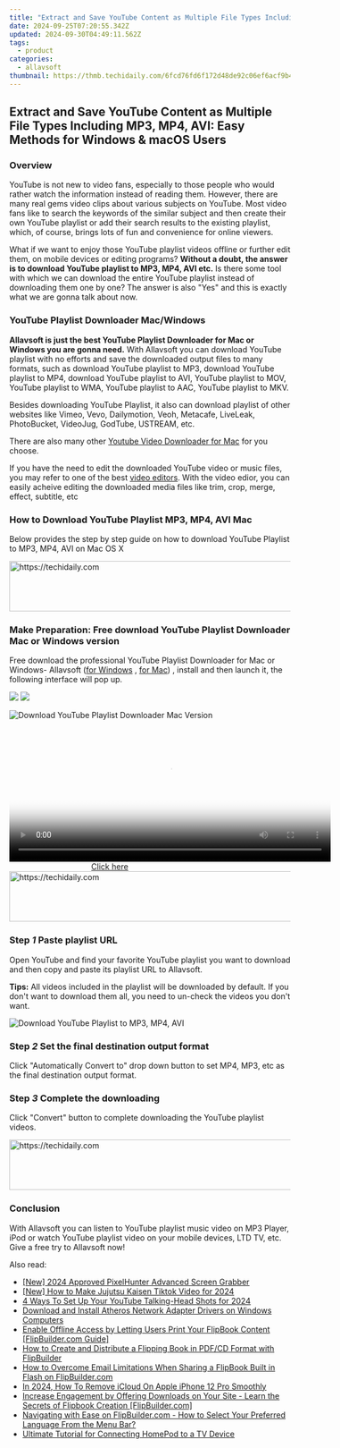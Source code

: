 ```yaml
---
title: "Extract and Save YouTube Content as Multiple File Types Including MP3, MP4, AVI: Easy Methods for Windows & macOS Users"
date: 2024-09-25T07:20:55.342Z
updated: 2024-09-30T04:49:11.562Z
tags:
  - product
categories:
  - allavsoft
thumbnail: https://thmb.techidaily.com/6fcd76fd6f172d48de92c06ef6acf9b4878b2af9216aa863bdd663f250b5d16d.jpg
---
```


## Extract and Save YouTube Content as Multiple File Types Including MP3, MP4, AVI: Easy Methods for Windows & macOS Users

### Overview

YouTube is not new to video fans, especially to those people who would rather watch the information instead of reading them. However, there are many real gems video clips about various subjects on YouTube. Most video fans like to search the keywords of the similar subject and then create their own YouTube playlist or add their search results to the existing playlist, which, of course, brings lots of fun and convenience for online viewers.

What if we want to enjoy those YouTube playlist videos offline or further edit them, on mobile devices or editing programs? **Without a doubt, the answer is to download YouTube playlist to MP3, MP4, AVI etc.** Is there some tool with which we can download the entire YouTube playlist instead of downloading them one by one? The answer is also "Yes" and this is exactly what we are gonna talk about now.

### YouTube Playlist Downloader Mac/Windows

**Allavsoft is just the best YouTube Playlist Downloader for Mac or Windows you are gonna need.** With Allavsoft you can download YouTube playlist with no efforts and save the downloaded output files to many formats, such as download YouTube playlist to MP3, download YouTube playlist to MP4, download YouTube playlist to AVI, YouTube playlist to MOV, YouTube playlist to WMA, YouTube playlist to AAC, YouTube playlist to MKV.

Besides downloading YouTube Playlist, it also can download playlist of other websites like Vimeo, Vevo, Dailymotion, Veoh, Metacafe, LiveLeak, PhotoBucket, VideoJug, GodTube, USTREAM, etc.

There are also many other [Youtube Video Downloader for Mac](https://bestmacadvisor.com/best-free-youtube-downloader-for-mac "Youtube Video Downloader for Mac") for you choose.

If you have the need to edit the downloaded YouTube video or music files, you may refer to one of the best [video editors](https://fixthephoto.com/best-video-editing-software-for-windows.html "Video Editor"). With the video edior, you can easily acheive editing the downloaded media files like trim, crop, merge, effect, subtitle, etc

### How to Download YouTube Playlist MP3, MP4, AVI Mac

Below provides the step by step guide on how to download YouTube Playlist to MP3, MP4, AVI on Mac OS X

<!-- affiliate ads begin -->
<a href="https://appsumo.8odi.net/c/5597632/2082542/7443" target="_top" id="2082542">
  <img src="//a.impactradius-go.com/display-ad/7443-2082542" border="0" alt="https://techidaily.com" width="728" height="90"/>
</a>
<img height="0" width="0" src="https://appsumo.8odi.net/i/5597632/2082542/7443" style="position:absolute;visibility:hidden;" border="0" />
<!-- affiliate ads end -->

### Make Preparation: Free download YouTube Playlist Downloader Mac or Windows version

Free download the professional YouTube Playlist Downloader for Mac or Windows- Allavsoft ([for Windows](https://tools.techidaily.com/allavsoft/products/) , [for Mac](https://tools.techidaily.com/allavsoft/products/)) , install and then launch it, the following interface will pop up.

[![](https://www.allavsoft.com/how-to/../images/how-to/free-download-win.jpg)](https://tools.techidaily.com/allavsoft/products/) [![](https://www.allavsoft.com/how-to/../images/how-to/free-download-mac.jpg)](https://tools.techidaily.com/allavsoft/products/)

![Download YouTube Playlist Downloader Mac Version](https://www.allavsoft.com/how-to/../images/allavsoft-mac/screen-shot-600.jpg)

<!-- affiliate ads begin -->
<span id="1982485">
					<video width="576" height="240" style="cursor:pointer"
           poster="//a.impactradius-go.com/display-clicktoplayimage/1982485.png"
           onclick="if(!this.playClicked){this.play();this.setAttribute('controls',true);this.playClicked=true;}">
	   <source src="//a.impactradius-go.com/display-ad/22993-1982485">
	   <img src="//a.impactradius-go.com/display-clicktoplayimage/1982485.png" style="border: none; height: 100%; width: 100%; object-fit: contain">
	</video>
	<div style="width:360px;text-align:center"><a href="javascript:window.open(decodeURIComponent('https%3A%2F%2Fhomestyler.sjv.io%2Fc%2F5597632%2F1982485%2F22993'), '_blank');void(0);">Click here</a></div>
</span>
<img height="0" width="0" src="https://imp.pxf.io/i/5597632/1982485/22993" style="position:absolute;visibility:hidden;" border="0" />
<!-- affiliate ads end -->

<!-- affiliate ads begin -->
<a href="https://appsumo.8odi.net/c/5597632/2052059/7443" target="_top" id="2052059">
  <img src="//a.impactradius-go.com/display-ad/7443-2052059" border="0" alt="https://techidaily.com" width="728" height="90"/>
</a>
<img height="0" width="0" src="https://appsumo.8odi.net/i/5597632/2052059/7443" style="position:absolute;visibility:hidden;" border="0" />
<!-- affiliate ads end -->

### Step _1_ Paste playlist URL

Open YouTube and find your favorite YouTube playlist you want to download and then copy and paste its playlist URL to Allavsoft.

**Tips:** All videos included in the playlist will be downloaded by default. If you don't want to download them all, you need to un-check the videos you don't want.

![Download YouTube Playlist to MP3, MP4, AVI](https://www.allavsoft.com/how-to/../images/how-to/download-youtube-palylist-to-mp3-mp4-avi-on-mac-windows/download-youtube-playlist-to-mp3-mp4-avi.jpg)

### Step _2_ Set the final destination output format

Click "Automatically Convert to" drop down button to set MP4, MP3, etc as the final destination output format.

### Step _3_ Complete the downloading

Click "Convert" button to complete downloading the YouTube playlist videos.

<!-- affiliate ads begin -->
<a href="https://appsumo.8odi.net/c/5597632/2043594/7443" target="_top" id="2043594">
  <img src="//a.impactradius-go.com/display-ad/7443-2043594" border="0" alt="https://techidaily.com" width="728" height="90"/>
</a>
<img height="0" width="0" src="https://appsumo.8odi.net/i/5597632/2043594/7443" style="position:absolute;visibility:hidden;" border="0" />
<!-- affiliate ads end -->

### Conclusion

With Allavsoft you can listen to YouTube playlist music video on MP3 Player, iPod or watch YouTube playlist video on your mobile devices, LTD TV, etc. Give a free try to Allavsoft now!

<ins class="adsbygoogle"
     style="display:block"
     data-ad-format="autorelaxed"
     data-ad-client="ca-pub-7571918770474297"
     data-ad-slot="1223367746"></ins>

<ins class="adsbygoogle"
     style="display:block"
     data-ad-client="ca-pub-7571918770474297"
     data-ad-slot="8358498916"
     data-ad-format="auto"
     data-full-width-responsive="true"></ins>

<span class="atpl-alsoreadstyle">Also read:</span>
<div><ul>
<li><a href="https://screen-sharing-recording.techidaily.com/new-2024-approved-pixelhunter-advanced-screen-grabber/"><u>[New] 2024 Approved PixelHunter Advanced Screen Grabber</u></a></li>
<li><a href="https://tiktok-videos.techidaily.com/new-how-to-make-jujutsu-kaisen-tiktok-video-for-2024/"><u>[New] How to Make Jujutsu Kaisen Tiktok Video for 2024</u></a></li>
<li><a href="https://youtube-stream.techidaily.com/4-ways-to-set-up-your-youtube-talking-head-shots-for-2024/"><u>4 Ways To Set Up Your YouTube Talking-Head Shots for 2024</u></a></li>
<li><a href="https://driver-download.techidaily.com/download-and-install-atheros-network-adapter-drivers-on-windows-computers/"><u>Download and Install Atheros Network Adapter Drivers on Windows Computers</u></a></li>
<li><a href="https://fox-tls.techidaily.com/enable-offline-access-by-letting-users-print-your-flipbook-content-flipbuildercom-guide/"><u>Enable Offline Access by Letting Users Print Your FlipBook Content [FlipBuilder.com Guide]</u></a></li>
<li><a href="https://fox-tls.techidaily.com/how-to-create-and-distribute-a-flipping-book-in-pdfcd-format-with-flipbuilder/"><u>How to Create and Distribute a Flipping Book in PDF/CD Format with FlipBuilder</u></a></li>
<li><a href="https://fox-tls.techidaily.com/how-to-overcome-email-limitations-when-sharing-a-flipbook-built-in-flash-on-flipbuildercom/"><u>How to Overcome Email Limitations When Sharing a FlipBook Built in Flash on FlipBuilder.com</u></a></li>
<li><a href="https://activate-lock.techidaily.com/in-2024-how-to-remove-icloud-on-apple-iphone-12-pro-smoothly-by-drfone-ios/"><u>In 2024, How To Remove iCloud On Apple iPhone 12 Pro Smoothly</u></a></li>
<li><a href="https://fox-tls.techidaily.com/increase-engagement-by-offering-downloads-on-your-site-learn-the-secrets-of-flipbook-creation-flipbuildercom/"><u>Increase Engagement by Offering Downloads on Your Site - Learn the Secrets of Flipbook Creation [FlipBuilder.com]</u></a></li>
<li><a href="https://fox-tls.techidaily.com/navigating-with-ease-on-flipbuildercom-how-to-select-your-preferred-language-from-the-menu-bar/"><u>Navigating with Ease on FlipBuilder.com - How to Select Your Preferred Language From the Menu Bar?</u></a></li>
<li><a href="https://techtrends.techidaily.com/ultimate-tutorial-for-connecting-homepod-to-a-tv-device/"><u>Ultimate Tutorial for Connecting HomePod to a TV Device</u></a></li>
</ul></div>

